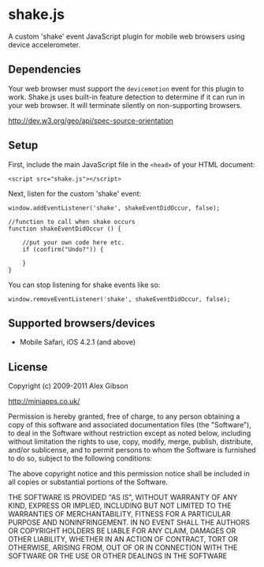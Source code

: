 shake.js
=======================================

A custom 'shake' event JavaScript plugin for mobile web browsers using device accelerometer.

Dependencies
---------------------------------------

Your web browser must support the `devicemotion` event for this plugin to work. Shake.js uses built-in feature detection to determine if it can run in your web browser. It will terminate silently on non-supporting browsers.

http://dev.w3.org/geo/api/spec-source-orientation

Setup
---------------------------------------

First, include the main JavaScript file in the `<head>` of your HTML document:

```
<script src="shake.js"></script>
```

Next, listen for the custom 'shake' event:

```
window.addEventListener('shake', shakeEventDidOccur, false);
	
//function to call when shake occurs
function shakeEventDidOccur () {
	
	//put your own code here etc.
	if (confirm("Undo?")) {

	}
}
```

You can stop listening for shake events like so:

```
window.removeEventListener('shake', shakeEventDidOccur, false);
```
	
Supported browsers/devices
---------------------------------------

- Mobile Safari, iOS 4.2.1 (and above)
	
License
---------------------------------------

Copyright (c) 2009-2011 Alex Gibson

http://miniapps.co.uk/

Permission is hereby granted, free of charge, to any person obtaining a copy of this software and associated documentation files (the "Software"), to deal in the Software without restriction except as noted below, including without limitation the rights to use, copy, modify, merge, publish, distribute, and/or sublicense, and to permit persons to whom the Software is furnished to do so, subject to the following conditions:

The above copyright notice and this permission notice shall be included in all copies or substantial portions of the Software.

THE SOFTWARE IS PROVIDED "AS IS", WITHOUT WARRANTY OF ANY KIND, EXPRESS OR IMPLIED, INCLUDING BUT NOT LIMITED TO THE WARRANTIES OF MERCHANTABILITY, FITNESS FOR A PARTICULAR PURPOSE AND NONINFRINGEMENT. IN NO EVENT SHALL THE AUTHORS OR COPYRIGHT HOLDERS BE LIABLE FOR ANY CLAIM, DAMAGES OR OTHER LIABILITY, WHETHER IN AN ACTION OF CONTRACT, TORT OR OTHERWISE, ARISING FROM, OUT OF OR IN CONNECTION WITH THE SOFTWARE OR THE USE OR OTHER DEALINGS IN THE SOFTWARE